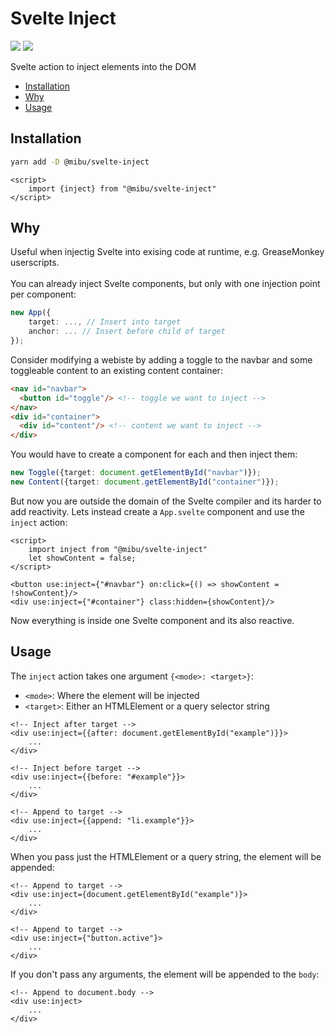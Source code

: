# Svelte Inject
[![](https://img.shields.io/badge/License-MIT-blue.svg)](https://opensource.org/licenses/MIT)
[![](https://img.shields.io/npm/v/@mibu/svelte-inject.svg)](https://npmjs.org/package/@mibu/svelte-inject)

Svelte action to inject elements into the DOM

- [Installation](#Installation)
- [Why](#Why)
- [Usage](#Usage)

## Installation
```bash
yarn add -D @mibu/svelte-inject
```

```svelte
<script>
	import {inject} from "@mibu/svelte-inject"
</script>
```

## Why
Useful when injectig Svelte into exising code at runtime, e.g. GreaseMonkey userscripts.<br>
<br>
You can already inject Svelte components, but only with one injection point per component:
```ts
new App({
	target: ..., // Insert into target
	anchor: ... // Insert before child of target
});
```
Consider modifying a webiste by adding a toggle to the navbar and some toggleable content to an existing content container:
```html
<nav id="navbar">
  <button id="toggle"/> <!-- toggle we want to inject -->
</nav>
<div id="container">
  <div id="content"/> <!-- content we want to inject -->
</div>
```
You would have to create a component for each and then inject them:
```ts
new Toggle({target: document.getElementById("navbar")});
new Content({target: document.getElementById("container")});
```
But now you are outside the domain of the Svelte compiler and its harder to add reactivity. Lets instead create a `App.svelte` component and use the `inject` action:
```svelte
<script>
	import inject from "@mibu/svelte-inject"
	let showContent = false;
</script>

<button use:inject={"#navbar"} on:click={() => showContent = !showContent}/>
<div use:inject={"#container"} class:hidden={showContent}/>
```
Now everything is inside one Svelte component and its also reactive.


## Usage
The `inject` action takes one argument `{<mode>: <target>}`:
- `<mode>`: Where the element will be injected
- `<target>`: Either an HTMLElement or a query selector string

```svelte
<!-- Inject after target -->
<div use:inject={{after: document.getElementById("example")}}>
	...
</div>

<!-- Inject before target -->
<div use:inject={{before: "#example"}}>
	...
</div>

<!-- Append to target -->
<div use:inject={{append: "li.example"}}>
	...
</div>
```

When you pass just the HTMLElement or a query string, the element will be appended:
```svelte
<!-- Append to target -->
<div use:inject={document.getElementById("example")}>
	...
</div>

<!-- Append to target -->
<div use:inject={"button.active"}>
	...
</div>
```

If you don't pass any arguments, the element will be appended to the `body`:
```svelte
<!-- Append to document.body -->
<div use:inject>
	...
</div>
```
